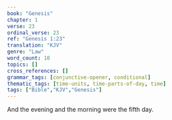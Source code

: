 ```yaml
---
book: "Genesis"
chapter: 1
verse: 23
ordinal_verse: 23
ref: "Genesis 1:23"
translation: "KJV"
genre: "Law"
word_count: 10
topics: []
cross_references: []
grammar_tags: [conjunctive-opener, conditional]
thematic_tags: [time-units, time-parts-of-day, time]
tags: ["Bible","KJV","Genesis"]
---
```

And the evening and the morning were the fifth day.
